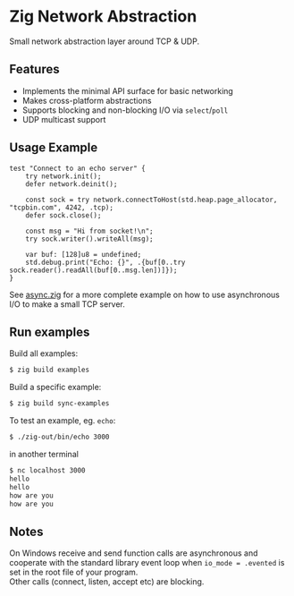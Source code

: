 # Zig Network Abstraction

Small network abstraction layer around TCP & UDP.

## Features
- Implements the minimal API surface for basic networking
- Makes cross-platform abstractions
- Supports blocking and non-blocking I/O via `select`/`poll`
- UDP multicast support

## Usage Example

```zig
test "Connect to an echo server" {
    try network.init();
    defer network.deinit();

    const sock = try network.connectToHost(std.heap.page_allocator, "tcpbin.com", 4242, .tcp);
    defer sock.close();

    const msg = "Hi from socket!\n";
    try sock.writer().writeAll(msg);

    var buf: [128]u8 = undefined;
    std.debug.print("Echo: {}", .{buf[0..try sock.reader().readAll(buf[0..msg.len])]});
}
```

See [async.zig](examples/async.zig) for a more complete example on how to use asynchronous I/O to make a small TCP server.

## Run examples

Build all examples:

```bash
$ zig build examples
```

Build a specific example:

```bash
$ zig build sync-examples
```

To test an example, eg. `echo`:

```bash
$ ./zig-out/bin/echo 3000
``` 

in another terminal

```bash
$ nc localhost 3000
hello
hello
how are you
how are you
```

## Notes
On Windows receive and send function calls are asynchronous and cooperate with the standard library event loop
when `io_mode = .evented` is set in the root file of your program.  
Other calls (connect, listen, accept etc) are blocking.  
